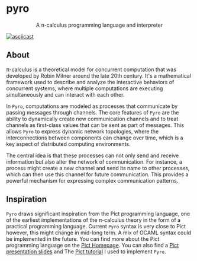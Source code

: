 # pyro

<div align="center">


  A π-calculus programming language and interpreter


</div>

[![asciicast](https://asciinema.org/a/4XCoctDj8Ugk65w4sVzgWrCAf.svg)](https://asciinema.org/a/4XCoctDj8Ugk65w4sVzgWrCAf)

## About

π-calculus is a theoretical model for concurrent computation that was developed by Robin Milner around the late 20th century.
It's a mathematical framework used to describe and analyze the interactive behaviors of concurrent systems, where multiple computations are executing simultaneously and can interact with each other.

In `Pyro`, computations are modeled as processes that communicate by passing messages through channels. The core features of `Pyro` are the ability to dynamically create new communication channels and to treat channels as first-class values that can be sent as part of messages. This allows `Pyro` to express dynamic network topologies, where the interconnections between components can change over time, which is a key aspect of distributed computing environments.

The central idea is that these processes can not only send and receive information but also alter the network of communication. For instance, a process might create a new channel and send its name to other processes, which can then use this channel for future communication. This provides a powerful mechanism for expressing complex communication patterns.

## Inspiration

`Pyro` draws significant inspiration from the Pict programming language, one of the earliest implementations of the π-calculus theory in the form of a practical programming language. Current `Pyro` syntax is very close to Pict however, this might change in mid-long term. A mix of OCAML syntax could be implemented in the future. You can find more about the Pict programming language on the [Pict Homepage]. You can also find a [Pict presentation slides] and The [Pict tutorial] I used to implement `Pyro`.

[Pict Homepage]: https://www.cis.upenn.edu/~bcpierce/papers/pict/Html/Pict.html
[Pict presentation slides]: https://www-sop.inria.fr/mimosa/Pascal.Zimmer/mobility/pict.pdf
[Pict tutorial]: https://www.cs.rpi.edu/academics/courses/spring04/dci/picttutorial.pdf
